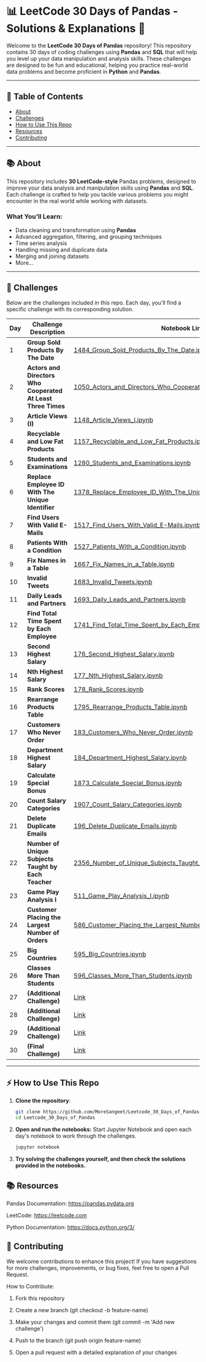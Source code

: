 # 📊 LeetCode 30 Days of Pandas - Solutions & Explanations 🚀

Welcome to the **LeetCode 30 Days of Pandas** repository! This repository contains 30 days of coding challenges using **Pandas** and **SQL** that will help you level up your data manipulation and analysis skills. These challenges are designed to be fun and educational, helping you practice real-world data problems and become proficient in **Python** and **Pandas**.

---

## 🌟 Table of Contents

- [About](#about)
- [Challenges](#challenges)
- [How to Use This Repo](#how-to-use-this-repo)
- [Resources](#resources)
- [Contributing](#contributing)

---

## 📚 About

This repository includes **30 LeetCode-style** Pandas problems, designed to improve your data analysis and manipulation skills using **Pandas** and **SQL**. Each challenge is crafted to help you tackle various problems you might encounter in the real world while working with datasets.

### What You’ll Learn:
- Data cleaning and transformation using **Pandas**
- Advanced aggregation, filtering, and grouping techniques
- Time series analysis
- Handling missing and duplicate data
- Merging and joining datasets
- More...

---

## 📝 Challenges

Below are the challenges included in this repo. Each day, you'll find a specific challenge with its corresponding solution.

| Day  | Challenge Description                                  | Notebook Link                                    |
|------|--------------------------------------------------------|-------------------------------------------------|
| 1    | **Group Sold Products By The Date**                    | [1484_Group_Sold_Products_By_The_Date.ipynb](1484_Group_Sold_Products_By_The_Date.ipynb) |
| 2    | **Actors and Directors Who Cooperated At Least Three Times** | [1050_Actors_and_Directors_Who_Cooperated_At_Least_Three_Times.ipynb](1050_Actors_and_Directors_Who_Cooperated_At_Least_Three_Times.ipynb) |
| 3    | **Article Views (I)**                                  | [1148_Article_Views_I.ipynb](1148_Article_Views_I.ipynb) |
| 4    | **Recyclable and Low Fat Products**                    | [1157_Recyclable_and_Low_Fat_Products.ipynb](1157_Recyclable_and_Low_Fat_Products.ipynb) |
| 5    | **Students and Examinations**                          | [1280_Students_and_Examinations.ipynb](1280_Students_and_Examinations.ipynb) |
| 6    | **Replace Employee ID With The Unique Identifier**     | [1378_Replace_Employee_ID_With_The_Unique_Identifier.ipynb](1378_Replace_Employee_ID_With_The_Unique_Identifier.ipynb) |
| 7    | **Find Users With Valid E-Mails**                      | [1517_Find_Users_With_Valid_E-Mails.ipynb](1517_Find_Users_With_Valid_E-Mails.ipynb) |
| 8    | **Patients With a Condition**                          | [1527_Patients_With_a_Condition.ipynb](1527_Patients_With_a_Condition.ipynb) |
| 9    | **Fix Names in a Table**                               | [1667_Fix_Names_in_a_Table.ipynb](1667_Fix_Names_in_a_Table.ipynb) |
| 10   | **Invalid Tweets**                                     | [1683_Invalid_Tweets.ipynb](1683_Invalid_Tweets.ipynb) |
| 11   | **Daily Leads and Partners**                           | [1693_Daily_Leads_and_Partners.ipynb](1693_Daily_Leads_and_Partners.ipynb) |
| 12   | **Find Total Time Spent by Each Employee**             | [1741_Find_Total_Time_Spent_by_Each_Employee.ipynb](1741_Find_Total_Time_Spent_by_Each_Employee.ipynb) |
| 13   | **Second Highest Salary**                              | [176_Second_Highest_Salary.ipynb](176_Second_Highest_Salary.ipynb) |
| 14   | **Nth Highest Salary**                                 | [177_Nth_Highest_Salary.ipynb](177_Nth_Highest_Salary.ipynb) |
| 15   | **Rank Scores**                                        | [178_Rank_Scores.ipynb](178_Rank_Scores.ipynb) |
| 16   | **Rearrange Products Table**                           | [1795_Rearrange_Products_Table.ipynb](1795_Rearrange_Products_Table.ipynb) |
| 17   | **Customers Who Never Order**                          | [183_Customers_Who_Never_Order.ipynb](183_Customers_Who_Never_Order.ipynb) |
| 18   | **Department Highest Salary**                          | [184_Department_Highest_Salary.ipynb](184_Department_Highest_Salary.ipynb) |
| 19   | **Calculate Special Bonus**                            | [1873_Calculate_Special_Bonus.ipynb](1873_Calculate_Special_Bonus.ipynb) |
| 20   | **Count Salary Categories**                            | [1907_Count_Salary_Categories.ipynb](1907_Count_Salary_Categories.ipynb) |
| 21   | **Delete Duplicate Emails**                            | [196_Delete_Duplicate_Emails.ipynb](196_Delete_Duplicate_Emails.ipynb) |
| 22   | **Number of Unique Subjects Taught by Each Teacher**   | [2356_Number_of_Unique_Subjects_Taught_by_Each_Teacher.ipynb](2356_Number_of_Unique_Subjects_Taught_by_Each_Teacher.ipynb) |
| 23   | **Game Play Analysis I**                               | [511_Game_Play_Analysis_I.ipynb](511_Game_Play_Analysis_I.ipynb) |
| 24   | **Customer Placing the Largest Number of Orders**      | [586_Customer_Placing_the_Largest_Number_of_Orders.ipynb](586_Customer_Placing_the_Largest_Number_of_Orders.ipynb) |
| 25   | **Big Countries**                                      | [595_Big_Countries.ipynb](595_Big_Countries.ipynb) |
| 26   | **Classes More Than Students**                         | [596_Classes_More_Than_Students.ipynb](596_Classes_More_Than_Students.ipynb) |
| 27   | **(Additional Challenge)**                             | [Link](#)                                         |
| 28   | **(Additional Challenge)**                             | [Link](#)                                         |
| 29   | **(Additional Challenge)**                             | [Link](#)                                         |
| 30   | **(Final Challenge)**                                  | [Link](#)                                         |

---

## ⚡ How to Use This Repo

1. **Clone the repository**:
   ```bash
   git clone https://github.com/MoreSangeet/Leetcode_30_Days_of_Pandas.git
   cd Leetcode_30_Days_of_Pandas
   ```

2. **Open and run the notebooks:**
Start Jupyter Notebook and open each day's notebook to work through the challenges.

   ```bash
   jupyter notebook
   ```

3. **Try solving the challenges yourself, and then check the solutions provided in the notebooks.**


## 📚 **Resources**  

   Pandas Documentation: https://pandas.pydata.org

   LeetCode: https://leetcode.com

   Python Documentation: https://docs.python.org/3/

## 🤝 **Contributing**
We welcome contributions to enhance this project! If you have suggestions for more challenges, improvements, or bug fixes, feel free to open a Pull Request.

How to Contribute:
1. Fork this repository

2. Create a new branch (git checkout -b feature-name)

3. Make your changes and commit them (git commit -m 'Add new challenge')

4. Push to the branch (git push origin feature-name)

5. Open a pull request with a detailed explanation of your changes

